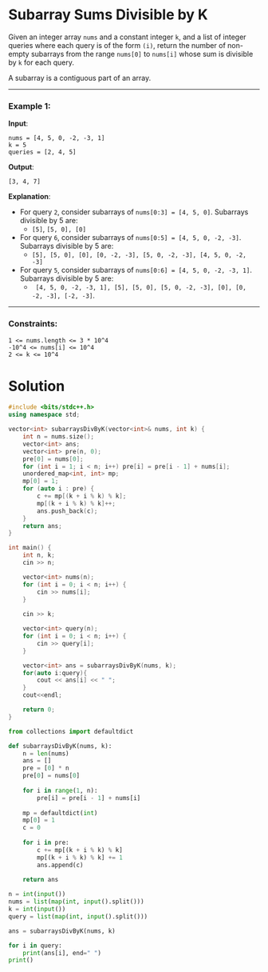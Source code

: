 #  Subarray Sums Divisible by K 



Given an integer array `nums` and a constant integer `k`, and a list of integer queries where each query is of the form `(i)`, return the number of non-empty subarrays from the range `nums[0]` to `nums[i]` whose sum is divisible by `k` for each query.

A subarray is a contiguous part of an array.

---

### Example 1:

**Input**:
```
nums = [4, 5, 0, -2, -3, 1]
k = 5
queries = [2, 4, 5]
```

**Output**:
```
[3, 4, 7]
```

**Explanation**:
- For query `2`, consider subarrays of `nums[0:3] = [4, 5, 0]`. Subarrays divisible by 5 are:
  - `[5]`, `[5, 0], [0]`
- For query `6`, consider subarrays of `nums[0:5] = [4, 5, 0, -2, -3]`. Subarrays divisible by 5 are:
  - `[5], [5, 0], [0], [0, -2, -3], [5, 0, -2, -3], [4, 5, 0, -2, -3]`
- For query `5`, consider subarrays of `nums[0:6] = [4, 5, 0, -2, -3, 1]`. Subarrays divisible by 5 are:
  - ` [4, 5, 0, -2, -3, 1], [5], [5, 0], [5, 0, -2, -3], [0], [0, -2, -3], [-2, -3]`.

---

### Constraints:
```
1 <= nums.length <= 3 * 10^4
-10^4 <= nums[i] <= 10^4
2 <= k <= 10^4
```


# Solution


```cpp
#include <bits/stdc++.h>
using namespace std;

vector<int> subarraysDivByK(vector<int>& nums, int k) {
    int n = nums.size();
    vector<int> ans;
    vector<int> pre(n, 0);
    pre[0] = nums[0];
    for (int i = 1; i < n; i++) pre[i] = pre[i - 1] + nums[i];
    unordered_map<int, int> mp;
    mp[0] = 1;
    for (auto i : pre) {
        c += mp[(k + i % k) % k];
        mp[(k + i % k) % k]++;
        ans.push_back(c);
    }
    return ans;
}

int main() {
    int n, k;
    cin >> n;

    vector<int> nums(n);
    for (int i = 0; i < n; i++) {
        cin >> nums[i];
    }
	
    cin >> k;

	vector<int> query(n);
    for (int i = 0; i < n; i++) {
        cin >> query[i];
    }

	vector<int> ans = subarraysDivByK(nums, k);
    for(auto i:query){
		cout << ans[i] << " ";
	}
	cout<<endl;

    return 0;
}

```


```python
from collections import defaultdict

def subarraysDivByK(nums, k):
    n = len(nums)
    ans = []
    pre = [0] * n
    pre[0] = nums[0]
    
    for i in range(1, n):
        pre[i] = pre[i - 1] + nums[i]
    
    mp = defaultdict(int)
    mp[0] = 1
    c = 0
    
    for i in pre:
        c += mp[(k + i % k) % k]
        mp[(k + i % k) % k] += 1
        ans.append(c)
    
    return ans

n = int(input())
nums = list(map(int, input().split()))
k = int(input())
query = list(map(int, input().split()))

ans = subarraysDivByK(nums, k)

for i in query:
	print(ans[i], end=" ")
print()


```